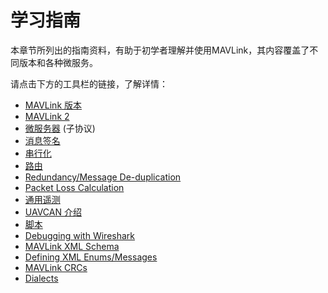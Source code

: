 # 学习指南

本章节所列出的指南资料，有助于初学者理解并使用MAVLink，其内容覆盖了不同版本和各种微服务。

请点击下方的工具栏的链接，了解详情：

- [MAVLink 版本](../guide/mavlink_version.md)
- [MAVLink 2](../guide/mavlink_2.md)
- [微服务器](../services/README.md) (子协议)
- [消息签名](../guide/message_signing.md)
- [串行化](../guide/serialization.md)
- [路由](../guide/routing.md)
- [Redundancy/Message De-duplication](../guide/redundancy_deduplication.md)
- [Packet Loss Calculation](../guide/packet_loss.md)
- [通用遥测](../guide/general_telemetry.md)
- [UAVCAN 介绍](../guide/uavcan_interaction.md)
- [脚本](../guide/scripts.md)
- [Debugging with Wireshark](../guide/wireshark.md)
- [MAVLink XML Schema](../guide/xml_schema.md)
- [Defining XML Enums/Messages](../guide/define_xml_element.md)
- [MAVLink CRCs](../guide/crc.md)
- [Dialects](../messages/README.md)